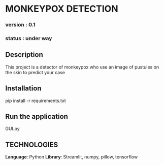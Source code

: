 # MONKEYPOX DETECTION

### version : **0.1**
### status : **under way**

## Description

This project is a detector of monkeypox who use an image of pustules on the skin to predict your case

## Installation

pip install -r requirements.txt

## Run the application

GUI.py

## TECHNOLOGIES 

**Language**: Python
**Library**: Streamlit, numpy, pillow, tensorflow